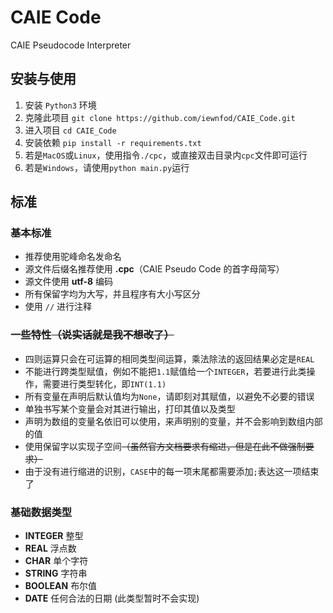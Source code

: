 # CAIE Code
CAIE Pseudocode Interpreter

## 安装与使用
1. 安装 `Python3` 环境
2. 克隆此项目 `git clone https://github.com/iewnfod/CAIE_Code.git`
3. 进入项目 `cd CAIE_Code`
4. 安装依赖 `pip install -r requirements.txt`
4. 若是`MacOS`或`Linux`，使用指令`./cpc`，或直接双击目录内`cpc`文件即可运行
5. 若是`Windows`，请使用`python main.py`运行

## 标准
### 基本标准
* 推荐使用驼峰命名发命名
* 源文件后缀名推荐使用 **.cpc**（CAIE Pseudo Code 的首字母简写）
* 源文件使用 **utf-8** 编码
* 所有保留字均为大写，并且程序有大小写区分
* 使用 `//` 进行注释

### 一些特性~~（说实话就是我不想改了）~~
* 四则运算只会在可运算的相同类型间运算，乘法除法的返回结果必定是`REAL`
* 不能进行跨类型赋值，例如不能把`1.1`赋值给一个`INTEGER`，若要进行此类操作，需要进行类型转化，即`INT(1.1)`
* 所有变量在声明后默认值均为`None`，请即刻对其赋值，以避免不必要的错误
* 单独书写某个变量会对其进行输出，打印其值以及类型
* 声明为数组的变量名依旧可以使用，来声明别的变量，并不会影响到数组内部的值
* 使用保留字以实现子空间~~（虽然官方文档要求有缩进，但是在此不做强制要求）~~
* 由于没有进行缩进的识别，`CASE`中的每一项末尾都需要添加`;`表达这一项结束了

### 基础数据类型
* **INTEGER** 整型
* **REAL** 浮点数
* **CHAR** 单个字符
* **STRING** 字符串
* **BOOLEAN** 布尔值
* **DATE** 任何合法的日期 (此类型暂时不会实现)
